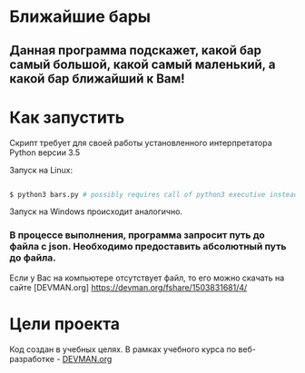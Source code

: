 # Ближайшие бары

## Данная программа подскажет, какой бар самый большой, какой самый маленький, а какой бар ближайший к Вам!

# Как запустить

Скрипт требует для своей работы установленного интерпретатора Python версии 3.5

Запуск на Linux:

```bash

$ python3 bars.py # possibly requires call of python3 executive instead of just python

```
Запуск на Windows происходит аналогично.

### В процессе выполнения, программа запросит путь до файла с json. Необходимо предоставить абсолютный путь до файла.
Если у Вас на компьютере отсутствует файл, то его можно скачать на сайте [DEVMAN.org] https://devman.org/fshare/1503831681/4/

# Цели проекта

Код создан в учебных целях. В рамках учебного курса по веб-разработке - [DEVMAN.org](https://devman.org)
